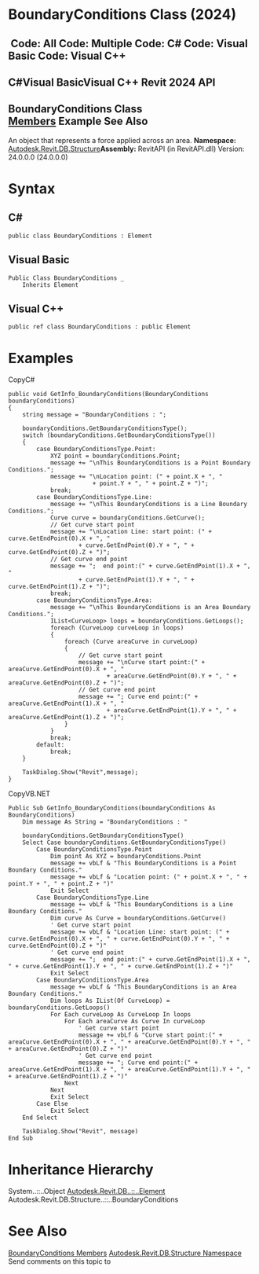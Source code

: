 # BoundaryConditions Class (2024)

﻿
 Code: All Code: Multiple Code: C# Code: Visual Basic Code: Visual C++   
---  
C#Visual BasicVisual C++
Revit 2024 API  
---  
BoundaryConditions Class  
[Members](8c24b5f4-c86e-9d2f-07bb-fdff4161246c.md "BoundaryConditions Members") Example See Also  
---  
An object that represents a force applied across an area. 
**Namespace:** [Autodesk.Revit.DB.Structure](d586b341-f687-9d90-e96d-255806b7d4fc.md "Autodesk.Revit.DB.Structure Namespace")**Assembly:** RevitAPI (in RevitAPI.dll) Version: 24.0.0.0 (24.0.0.0)
# Syntax
C#  
---  
```text
public class BoundaryConditions : Element
```
  
Visual Basic  
---  
```text
Public Class BoundaryConditions _
	Inherits Element
```
  
Visual C++  
---  
```text
public ref class BoundaryConditions : public Element
```
  
# Examples
CopyC#
```text
public void GetInfo_BoundaryConditions(BoundaryConditions boundaryConditions)
{
    string message = "BoundaryConditions : ";

    boundaryConditions.GetBoundaryConditionsType();
    switch (boundaryConditions.GetBoundaryConditionsType())
    {
        case BoundaryConditionsType.Point:
            XYZ point = boundaryConditions.Point;
            message += "\nThis BoundaryConditions is a Point Boundary Conditions.";
            message += "\nLocation point: (" + point.X + ", "
                        + point.Y + ", " + point.Z + ")";
            break;
        case BoundaryConditionsType.Line:
            message += "\nThis BoundaryConditions is a Line Boundary Conditions.";
            Curve curve = boundaryConditions.GetCurve();
            // Get curve start point
            message += "\nLocation Line: start point: (" + curve.GetEndPoint(0).X + ", "
                    + curve.GetEndPoint(0).Y + ", " + curve.GetEndPoint(0).Z + ")";
            // Get curve end point
            message += ";  end point:(" + curve.GetEndPoint(1).X + ", "
                    + curve.GetEndPoint(1).Y + ", " + curve.GetEndPoint(1).Z + ")";
            break;
        case BoundaryConditionsType.Area:
            message += "\nThis BoundaryConditions is an Area Boundary Conditions.";
            IList<CurveLoop> loops = boundaryConditions.GetLoops();
            foreach (CurveLoop curveLoop in loops)
            {
                foreach (Curve areaCurve in curveLoop)
                {
                    // Get curve start point
                    message += "\nCurve start point:(" + areaCurve.GetEndPoint(0).X + ", "
                            + areaCurve.GetEndPoint(0).Y + ", " + areaCurve.GetEndPoint(0).Z + ")";
                    // Get curve end point
                    message += "; Curve end point:(" + areaCurve.GetEndPoint(1).X + ", "
                            + areaCurve.GetEndPoint(1).Y + ", " + areaCurve.GetEndPoint(1).Z + ")";
                }
            }
            break;
        default:
            break;
    }

    TaskDialog.Show("Revit",message);
}
```

CopyVB.NET
```text
Public Sub GetInfo_BoundaryConditions(boundaryConditions As BoundaryConditions)
    Dim message As String = "BoundaryConditions : "

    boundaryConditions.GetBoundaryConditionsType()
    Select Case boundaryConditions.GetBoundaryConditionsType()
        Case BoundaryConditionsType.Point
            Dim point As XYZ = boundaryConditions.Point
            message += vbLf & "This BoundaryConditions is a Point Boundary Conditions."
            message += vbLf & "Location point: (" + point.X + ", " + point.Y + ", " + point.Z + ")"
            Exit Select
        Case BoundaryConditionsType.Line
            message += vbLf & "This BoundaryConditions is a Line Boundary Conditions."
            Dim curve As Curve = boundaryConditions.GetCurve()
            ' Get curve start point
            message += vbLf & "Location Line: start point: (" + curve.GetEndPoint(0).X + ", " + curve.GetEndPoint(0).Y + ", " + curve.GetEndPoint(0).Z + ")"
            ' Get curve end point
            message += ";  end point:(" + curve.GetEndPoint(1).X + ", " + curve.GetEndPoint(1).Y + ", " + curve.GetEndPoint(1).Z + ")"
            Exit Select
        Case BoundaryConditionsType.Area
            message += vbLf & "This BoundaryConditions is an Area Boundary Conditions."
            Dim loops As IList(Of CurveLoop) = boundaryConditions.GetLoops()
            For Each curveLoop As CurveLoop In loops
                For Each areaCurve As Curve In curveLoop
                    ' Get curve start point
                    message += vbLf & "Curve start point:(" + areaCurve.GetEndPoint(0).X + ", " + areaCurve.GetEndPoint(0).Y + ", " + areaCurve.GetEndPoint(0).Z + ")"
                    ' Get curve end point
                    message += "; Curve end point:(" + areaCurve.GetEndPoint(1).X + ", " + areaCurve.GetEndPoint(1).Y + ", " + areaCurve.GetEndPoint(1).Z + ")"
                Next
            Next
            Exit Select
        Case Else
            Exit Select
    End Select

    TaskDialog.Show("Revit", message)
End Sub
```

# Inheritance Hierarchy
System..::..Object [Autodesk.Revit.DB..::..Element](eb16114f-69ea-f4de-0d0d-f7388b105a16.md "Element Class") Autodesk.Revit.DB.Structure..::..BoundaryConditions
# See Also
[BoundaryConditions Members](8c24b5f4-c86e-9d2f-07bb-fdff4161246c.md "BoundaryConditions Members")
[Autodesk.Revit.DB.Structure Namespace](d586b341-f687-9d90-e96d-255806b7d4fc.md "Autodesk.Revit.DB.Structure Namespace")
Send comments on this topic to 